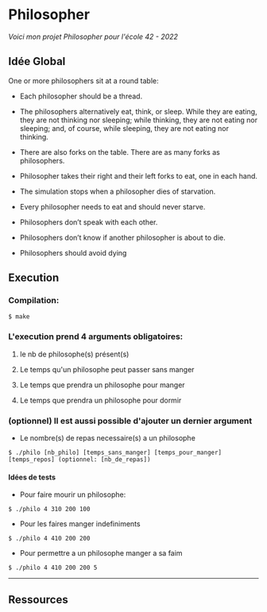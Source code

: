 # Philosopher

_Voici mon projet Philosopher pour l'école 42 - 2022_




## Idée Global


One or more philosophers sit at a round table:


* Each philosopher should be a thread.

* The philosophers alternatively eat, think, or sleep.
While they are eating, they are not thinking nor sleeping; while thinking, they are not eating nor sleeping;
and, of course, while sleeping, they are not eating nor thinking.

* There are also forks on the table. There are as many forks as philosophers.

* Philosopher takes their right and their left forks to eat, one in each hand.

* The simulation stops when a philosopher dies of starvation.

* Every philosopher needs to eat and should never starve.

* Philosophers don’t speak with each other.

* Philosophers don’t know if another philosopher is about to die.

* Philosophers should avoid dying



## Execution


### Compilation:

```
$ make
```


### L'execution prend 4 arguments obligatoires:


1. le nb de philosophe(s) présent(s)

2. Le temps qu'un philosophe peut passer sans manger

3. Le temps que prendra un philosophe pour manger

4. Le temps que prendra un philosophe pour dormir



### (optionnel) Il est aussi possible d'ajouter un dernier argument 


* Le nombre(s) de repas necessaire(s) a un philosophe

```
$ ./philo [nb_philo] [temps_sans_manger] [temps_pour_manger] [temps_repos] (optionnel: [nb_de_repas])
```

#### Idées de tests


* Pour faire mourir un philosophe:
```
$ ./philo 4 310 200 100 
```

* Pour les faires manger indefiniments
```
$ ./philo 4 410 200 200
```

* Pour permettre a un philosophe manger a sa faim
```
$ ./philo 4 410 200 200 5
```

***

## Ressources

